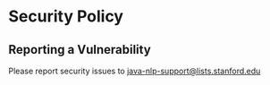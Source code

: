 # Security Policy

## Reporting a Vulnerability

Please report security issues to java-nlp-support@lists.stanford.edu
